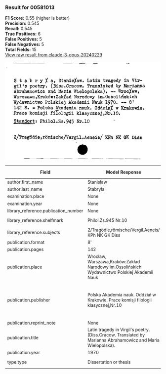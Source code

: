 ### Result for 00581013
**F1 Score:** 0.55 (higher is better)<br>**Precision:** 0.545<br>**Recall:** 0.545<br>**True Positives:** 6<br>**False Positives:** 5<br>**False Negatives:** 5<br>**Total Fields:** 15<br>[View raw result from claude-3-opus-20240229](https://github.com/RISE-UNIBAS/humanities_data_benchmark/blob/main/results/2025-09-02/T0145/request_T0145_00581013.json)

<img src="https://github.com/RISE-UNIBAS/humanities_data_benchmark/blob/main/benchmarks/zettelkatalog/images/00581013.jpg?raw=true" alt="00581013" width="600px">

| Field | Model Response | Ground Truth | Fuzzy Score | Match |
|-------|----------------|--------------|-------------|-------|
| author.first_name | Stanisław | Stanisław | 1.000 | ✅ |
| author.last_name | Stabryła | Stabryła | 1.000 | ✅ |
| examination.place | None | Cracow | 0.000 | ❌ |
| examination.year | None | None | 1.000 | ✅ |
| library_reference.publication_number | None | None | 1.000 | ✅ |
| library_reference.shelfmark | Philol.Zs.945 Nr.10 | Philol.Zs.945 Nr.10 | 1.000 | ✅ |
| library_reference.subjects | 2/Tragödie,römische/Vergil.Aeneis/ KPh NK GK Diss | None | 0.000 | ❌ |
| publication.format | 8' | 8° | 0.500 | ❌ |
| publication.pages | 142 | 142 | 1.000 | ✅ |
| publication.place | Wrocław, Warszawa,Kraków:Zakład Narodowy im.Ossolińskich Wydawnictwo Polskiej Akademii Nauk | Wrocław, Warszawa, Kraków | 0.414 | ❌ |
| publication.publisher | Polska Akademia nauk. Oddział w Krakowie. Prace komisji filologii klasycznej,Nr.10 | Zakład Narodowy im. Ossolińskich Wydawnictwo Polskiej Akademii Nauk | 0.349 | ❌ |
| publication.reprint_note | None | None | 1.000 | ✅ |
| publication.title | Latin tragedy in Virgil's poetry. (Diss.Cracow. Translated by Marianna Abrahamowicz and Maria Wielopolska). | Latin tragedy in Virgil's poetry | 0.460 | ❌ |
| publication.year | 1970 | 1970 | 1.000 | ✅ |
| type.type | Dissertation or thesis | Dissertation or thesis | 1.000 | ✅ |
